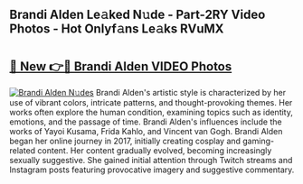 ## Brandi Alden Le𝚊ked N𝚞de - Part-2RY Video Photos - Hot Onlyf𝚊ns Le𝚊ks RVuMX

# <h2><a href="http://ab51495.deff.icu/?id=Brandi+Alden">🔗 New 👉🔴 Brandi Alden VIDEO Photos</a></h2>

[![Brandi Alden N𝚞des](https://i.imgur.com/rIISA9y.gif)](http://ab51495.deff.icu/?id=Brandi+Alden)
Brandi Alden's artistic style is characterized by her use of vibrant colors, intricate patterns, and thought-provoking themes. Her works often explore the human condition, examining topics such as identity, emotions, and the passage of time. Brandi Alden's influences include the works of Yayoi Kusama, Frida Kahlo, and Vincent van Gogh. Brandi Alden began her online journey in 2017, initially creating cosplay and gaming-related content. Her content gradually evolved, becoming increasingly sexually suggestive. She gained initial attention through Twitch streams and Instagram posts featuring provocative imagery and suggestive commentary.
